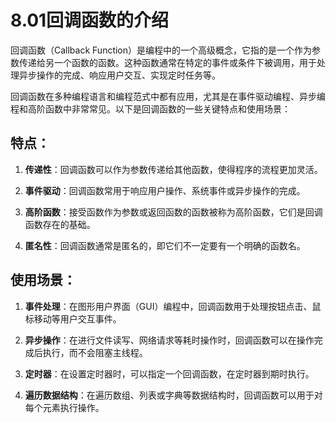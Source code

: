 # 8.01回调函数的介绍

回调函数（Callback Function）是编程中的一个高级概念，它指的是一个作为参数传递给另一个函数的函数。这种函数通常在特定的事件或条件下被调用，用于处理异步操作的完成、响应用户交互、实现定时任务等。

回调函数在多种编程语言和编程范式中都有应用，尤其是在事件驱动编程、异步编程和高阶函数中非常常见。以下是回调函数的一些关键特点和使用场景：

## 特点：

1. **传递性**：回调函数可以作为参数传递给其他函数，使得程序的流程更加灵活。
   
2. **事件驱动**：回调函数常用于响应用户操作、系统事件或异步操作的完成。
   
3. **高阶函数**：接受函数作为参数或返回函数的函数被称为高阶函数，它们是回调函数存在的基础。
   
4. **匿名性**：回调函数通常是匿名的，即它们不一定要有一个明确的函数名。
   

## 使用场景：

1. **事件处理**：在图形用户界面（GUI）编程中，回调函数用于处理按钮点击、鼠标移动等用户交互事件。
   
2. **异步操作**：在进行文件读写、网络请求等耗时操作时，回调函数可以在操作完成后执行，而不会阻塞主线程。
   
3. **定时器**：在设置定时器时，可以指定一个回调函数，在定时器到期时执行。
   
4. **遍历数据结构**：在遍历数组、列表或字典等数据结构时，回调函数可以用于对每个元素执行操作。